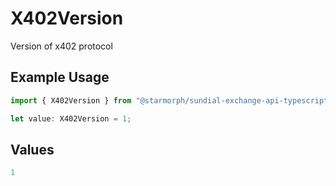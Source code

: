 # X402Version

Version of x402 protocol

## Example Usage

```typescript
import { X402Version } from "@starmorph/sundial-exchange-api-typescript/models/errors";

let value: X402Version = 1;
```

## Values

```typescript
1
```